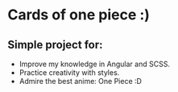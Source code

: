 # Cards of one piece :)

## Simple project for: 
- Improve my knowledge in Angular and SCSS.
- Practice creativity with styles.
- Admire the best anime: One Piece :D

